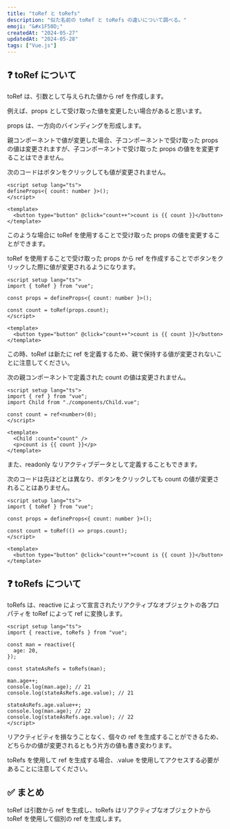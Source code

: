 ```yaml
---
title: "toRef と toRefs"
description: "似た名前の toRef と toRefs の違いについて調べる。"
emoji: "&#x1F50D;"
createdAt: "2024-05-27"
updatedAt: "2024-05-28"
tags: ["Vue.js"]
---
```


## &#x2753; toRef について

toRef は、引数として与えられた値から ref を作成します。

例えば、props として受け取った値を変更したい場合があると思います。

props は、一方向のバインディングを形成します。

親コンポーネントで値が変更した場合、子コンポーネントで受け取った props の値は変更されますが、子コンポーネントで受け取った props の値をを変更することはできません。

次のコードはボタンをクリックしても値が変更されません。

```vue
<script setup lang="ts">
defineProps<{ count: number }>();
</script>

<template>
  <button type="button" @click="count++">count is {{ count }}</button>
</template>
```

このような場合に toRef を使用することで受け取った props の値を変更することができます。

toRef を使用することで受け取った props から ref を作成することでボタンをクリックした際に値が変更されるようになります。

```vue
<script setup lang="ts">
import { toRef } from "vue";

const props = defineProps<{ count: number }>();

const count = toRef(props.count);
</script>

<template>
  <button type="button" @click="count++">count is {{ count }}</button>
</template>
```

この時、toRef は新たに ref を定義するため、親で保持する値が変更されないことに注意してください。

次の親コンポーネントで定義された count の値は変更されません。

```vue
<script setup lang="ts">
import { ref } from "vue";
import Child from "./components/Child.vue";

const count = ref<number>(0);
</script>

<template>
  <Child :count="count" />
  <p>count is {{ count }}</p>
</template>
```

また、readonly なリアクティブデータとして定義することもできます。

次のコードは先ほどとは異なり、ボタンをクリックしても count の値が変更されることはありません。

```vue
<script setup lang="ts">
import { toRef } from "vue";

const props = defineProps<{ count: number }>();

const count = toRef(() => props.count);
</script>

<template>
  <button type="button" @click="count++">count is {{ count }}</button>
</template>
```

## &#x2753; toRefs について

toRefs は、reactive によって宣言されたリアクティブなオブジェクトの各プロパティを toRef によって ref に変換します。

```vue
<script setup lang="ts">
import { reactive, toRefs } from "vue";

const man = reactive({
  age: 20,
});

const stateAsRefs = toRefs(man);

man.age++;
console.log(man.age); // 21
console.log(stateAsRefs.age.value); // 21

stateAsRefs.age.value++;
console.log(man.age); // 22
console.log(stateAsRefs.age.value); // 22
</script>
```

リアクティビティを損なうことなく、個々の ref を生成することができるため、どちらかの値が変更されるともう片方の値も書き変わります。

toRefs を使用して ref を生成する場合、.value を使用してアクセスする必要があることに注意してください。

## &#x2705; まとめ

toRef は引数から ref を生成し、toRefs はリアクティブなオブジェクトから toRef を使用して個別の ref を生成します。